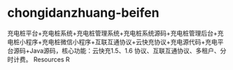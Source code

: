 # chongidanzhuang-beifen
充电桩平台+充电桩系统+充电桩管理系统+充电桩系统源码+充电桩管理后台+充电桩小程序+充电桩微信小程序+互联互通协议+云快充协议+充电源代码+充电平台源码+Java源码，核心功能：云快充1.5、1.6 协议、互联互通协议、多租户、分时计费。  Resources  R
